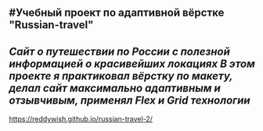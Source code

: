 #Учебный проект по адаптивной вёрстке "Russian-travel"
-----
*Сайт о путешествии по России с полезной информацией о красивейших локациях*
*В этом проекте я практиковал вёрстку по макету, делал сайт максимально адаптивным и отзывчивым, применял Flex и Grid технологии*
-----
https://reddywish.github.io/russian-travel-2/

